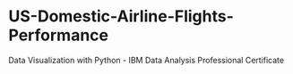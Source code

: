 # US-Domestic-Airline-Flights-Performance
Data Visualization with Python - IBM Data Analysis Professional Certificate
